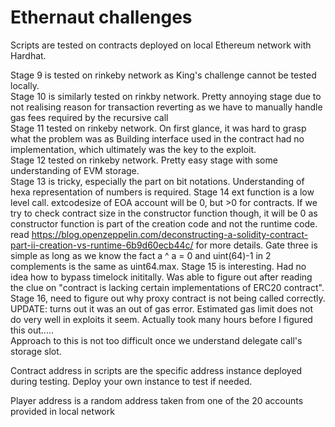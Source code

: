 # Ethernaut challenges

Scripts are tested on contracts deployed on local Ethereum network with Hardhat.

Stage 9 is tested on rinkeby network as King's challenge cannot be tested locally.  
Stage 10 is similarly tested on rinkby network. Pretty annoying stage due to not realising reason for transaction reverting as we have to manually handle gas fees required by the recursive call  
Stage 11 tested on rinkeby network. On first glance, it was hard to grasp what the problem was as Building interface used in the contract had no implementation, which ultimately was the key to the exploit.  
Stage 12 tested on rinkeby network. Pretty easy stage with some understanding of EVM storage.  
Stage 13 is tricky, especially the part on bit notations. Understanding of hexa representation of numbers is required.
Stage 14 ext function is a low level call. extcodesize of EOA account will be 0, but >0 for contracts. If we try to check contract size in the constructor function though, it will be 0 as constructor function is part of the creation code and not the runtime code. read https://blog.openzeppelin.com/deconstructing-a-solidity-contract-part-ii-creation-vs-runtime-6b9d60ecb44c/ for more details. Gate three is simple as long as we know the fact a ^ a = 0 and uint(64)-1 in 2 complements is the same as uint64.max.
Stage 15 is interesting. Had no idea how to bypass timelock inititally. Was able to figure out after reading the clue on "contract is lacking certain implementations of ERC20 contract".
Stage 16, need to figure out why proxy contract is not being called correctly. UPDATE: turns out it was an out of gas error. Estimated gas limit does not do very well in exploits it seem. Actually took many hours before I figured this out.....  
Approach to this is not too difficult once we understand delegate call's storage slot.


Contract address in scripts are the specific address instance deployed during testing. Deploy your own instance to test if needed.

Player address is a random address taken from one of the 20 accounts provided in local network
